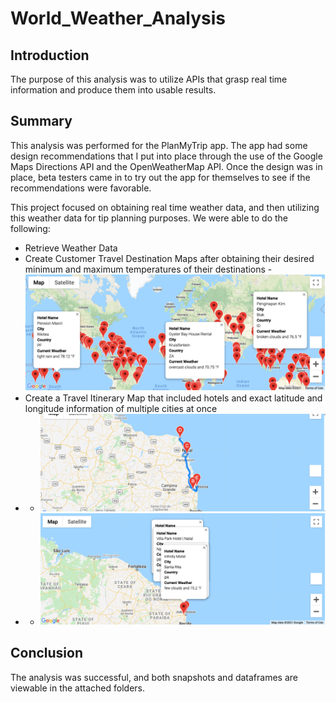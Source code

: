 # World_Weather_Analysis

## Introduction
The purpose of this analysis was to utilize APIs that grasp real time information and produce them into usable results. 

## Summary
This analysis was performed for the PlanMyTrip app. The app had some design recommendations that I put into place through the use of the Google Maps Directions API and the OpenWeatherMap API. Once the design was in place, beta testers came in to try out the app for themselves to see if the recommendations were favorable.

This project focused on obtaining real time weather data, and then utilizing this weather data for tip planning purposes. We were able to do the following:
  - Retrieve Weather Data
  - Create Customer Travel Destination Maps after obtaining their desired minimum and maximum temperatures of their destinations
    -![](Vacation_Search/WeatherPy_vacation_map.png)
  - Create a Travel Itinerary Map that included hotels and exact latitude and longitude information of multiple cities at once
  - - ![](Vacation_Itinerary/WeatherPy_travel_map.png)
  - - ![](Vacation_Itinerary/WeatherPy_travel_map_markers.png)

## Conclusion
The analysis was successful, and both snapshots and dataframes are viewable in the attached folders. 
